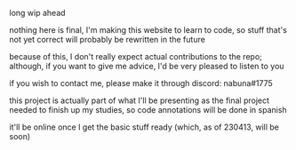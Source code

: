 long wip ahead

nothing here is final, I'm making this website to learn to code, so stuff that's not yet correct will probably be rewritten in the future

because of this, I don't really expect actual contributions to the repo; although, if you want to give me advice, I'd be very pleased to listen to you

if you wish to contact me, please make it through discord: nabuna#1775

this project is actually part of what I'll be presenting as the final project needed to finish up my studies, so code annotations will be done in spanish

it'll be online once I get the basic stuff ready (which, as of 230413, will be soon)